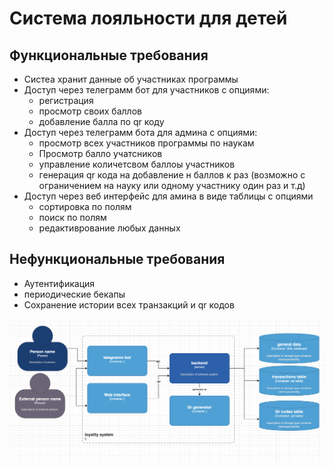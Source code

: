 # Система лояльности для детей

## Функциональные требования

- Систеа хранит данные об участниках программы
- Доступ через телеграмм бот для участников с опциями:
  - регистрация
  - просмотр своих баллов
  - добавление балла по qr коду
- Доступ через телеграмм бота для админа с опциями:
  - просмотр всех участников программы по наукам
  - Просмотр балло учатсников
  - управление количетсвом баллоы участников
  - генерация qr кода на добавление н баллов к раз (возможно с ограничением на науку или одному участнику один раз и т.д)
- Доступ через веб интерфейс для амина в виде таблицы с опциями
  - сортировка по полям
  - поиск по полям
  - редактиврование любых данных
  
## Нефункциональные требования

- Аутентификация
- периодические бекапы
- Сохранение истории всех транзакций и qr кодов

![alt text](image.png)